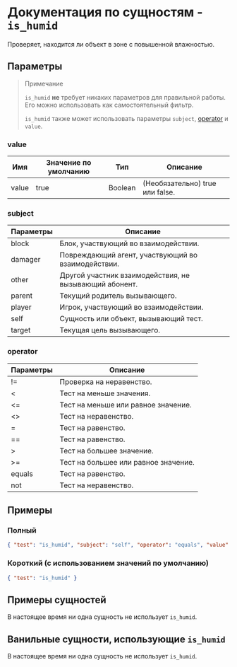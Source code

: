 # Документация по сущностям - `is_humid`

Проверяет, находится ли объект в зоне с повышенной влажностью.

## Параметры

> Примечание
> 
> `is_humid` **не** требует никаких параметров для правильной работы. Его можно использовать как самостоятельный фильтр.
> 
> `is_humid` также может использовать параметры `subject`, [operator](../../../../Others/Operators.md) и `value`.

### value

| Имя   | Значение по умолчанию | Тип     | Описание                        |
|-------|-----------------------|---------|---------------------------------|
| value | true                  | Boolean | (Необязательно) true или false. |

### subject

| Параметры | Описание                                               |
|-----------|--------------------------------------------------------|
| block     | Блок, участвующий во взаимодействии.                   |
| damager   | Повреждающий агент, участвующий во взаимодействии.     |
| other     | Другой участник взаимодействия, не вызывающий абонент. |
| parent    | Текущий родитель вызывающего.                          |
| player    | Игрок, участвующий во взаимодействии.                  |
| self      | Сущность или объект, вызывающий тест.                  |
| target    | Текущая цель вызывающего.                              |

### operator

| Параметры | Описание                             |
|-----------|--------------------------------------|
| !=        | Проверка на неравенство.             |
| <         | Тест на меньше значения.             |
| <=        | Тест на меньше или равное значение.  |
| <>        | Тест на неравенство.                 |
| =         | Тест на равенство.                   |
| ==        | Тест на равенство.                   |
| \>        | Тест на большее значение.            |
| >=        | Тест на большее или равное значение. |
| equals    | Тест на равенство.                   |
| not       | Тест на неравенство.                 |

## Примеры

### Полный

``` json
{ "test": "is_humid", "subject": "self", "operator": "equals", "value": "true" }
```

### Короткий (с использованием значений по умолчанию)

``` json
{ "test": "is_humid" }
```

## Примеры сущностей

В настоящее время ни одна сущность не использует `is_humid`.

## Ванильные сущности, использующие `is_humid`

В настоящее время ни одна сущность не использует `is_humid`.
